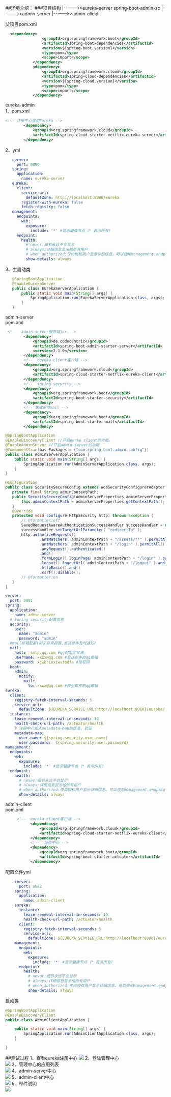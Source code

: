 ##环境介绍：
###项目结构
                               |----->>eureka-server
        spring-boot-admin-sc   |----->>admin-server
                               |----->>admin-client
                               
父项目pom.xml
~~~xml
  <dependency>
                <groupId>org.springframework.boot</groupId>
                <artifactId>spring-boot-dependencies</artifactId>
                <version>${spring-boot.version}</version>
                <type>pom</type>
                <scope>import</scope>
            </dependency>
            <dependency>
                <groupId>org.springframework.cloud</groupId>
                <artifactId>spring-cloud-dependencies</artifactId>
                <version>${spring-cloud.version}</version>
                <type>pom</type>
                <scope>import</scope>
            </dependency>
~~~
eureka-admin<br>
  1、pom.xml
  ~~~xml
  <!-- 注册中心使用Eureka -->
          <dependency>
              <groupId>org.springframework.cloud</groupId>
              <artifactId>spring-cloud-starter-netflix-eureka-server</artifactId>
          </dependency>
  ~~~
 2、yml
 ~~~yml
    server:
      port: 8080
    spring:
      application:
        name: eureka-server
    eureka:
      client:
        service-url:
          defaultZone: http://localhost:8080/eureka
        register-with-eureka: false
        fetch-registry: false
    management:
      endpoints:
        web:
          exposure:
            include: '*' #显示健康节点（* 表示所有）
      endpoint:
        health:
          # never:细节永远不会显示
          # always;详细信息显示给所有用户
          # when_authorized:仅向授权用户显示详细信息。可以使用management.endpoint.health.roles配置授权角色。
          show-details: always
 ~~~
 3、主启动类
 ~~~java
    @SpringBootApplication
    @EnableEurekaServer
    public class EurekaServerApplication {
        public static void main(String[] args) {
            SpringApplication.run(EurekaServerApplication.class, args);
        }
    }
 ~~~ 
 admin-server<br>
 pom.xml
 ~~~xml
  <!--  admin-server服务端jar -->
         <dependency>
             <groupId>de.codecentric</groupId>
             <artifactId>spring-boot-admin-starter-server</artifactId>
             <version>2.1.0</version>
         </dependency>
         <!--  eureka-client客户端 -->
         <dependency>
             <groupId>org.springframework.cloud</groupId>
             <artifactId>spring-cloud-starter-netflix-eureka-client</artifactId>
         </dependency>
         <!--  spring security -->
         <dependency>
             <groupId>org.springframework.boot</groupId>
             <artifactId>spring-boot-starter-security</artifactId>
         </dependency>
         <!-- 集成邮件mail -->
         <dependency>
             <groupId>org.springframework.boot</groupId>
             <artifactId>spring-boot-starter-mail</artifactId>
         </dependency>
 ~~~
 ~~~java
 @SpringBootApplication
 @EnableDiscoveryClient //开启eurke client的功能。
 @EnableAdminServer //开启admin server的功能
 @ComponentScan(basePackages = {"com.spring.boot.admin.config"})
 public class AdminServerApplication {
     public static void main(String[] args) {
         SpringApplication.run(AdminServerApplication.class, args);
     }
 }

@Configuration
public class SecuritySecureConfig extends WebSecurityConfigurerAdapter {
    private final String adminContextPath;
    public SecuritySecureConfig(AdminServerProperties adminServerProperties) {
        this.adminContextPath = adminServerProperties.getContextPath();
    }
    @Override
    protected void configure(HttpSecurity http) throws Exception {
        // @formatter:off
        SavedRequestAwareAuthenticationSuccessHandler successHandler = new SavedRequestAwareAuthenticationSuccessHandler();
        successHandler.setTargetUrlParameter( "redirectTo" );
        http.authorizeRequests()
                .antMatchers( adminContextPath + "/assets/**" ).permitAll()
                .antMatchers( adminContextPath + "/login" ).permitAll()
                .anyRequest().authenticated()
                .and()
                .formLogin().loginPage( adminContextPath + "/login" ).successHandler( successHandler ).and()
                .logout().logoutUrl( adminContextPath + "/logout" ).and()
                .httpBasic().and()
                .csrf().disable();
        // @formatter:on
    }
}
 ~~~
 ~~~yml
 server:
   port: 8081
 spring:
   application:
     name: admin-server
   # Spring security配置信息
   security:
     user:
       name: "admin"
       password: "admin"
   #mail邮箱配置(用于异常报警,发送邮件及时通知)
   mail:
     host:  smtp.qq.com #qq的固定写法
     username: xxxx@qq.com #发送邮件的qq邮箱
     password: xjwbriexiwvtbdfa #授权码
   boot:
     admin:
       notify:
         mail:
           to: xxxx@qq.com #接受邮件的qq邮箱
 eureka:
   client:
     registry-fetch-interval-seconds: 5
     service-url:
       defaultZone: ${EUREKA_SERVICE_URL:http://localhost:8080}/eureka/
   instance:
     lease-renewal-interval-in-seconds: 10
     health-check-url-path: /actuator/health
     # 注册中心加入metadata-map的信息，验证
     metadata-map:
       user.name: ${spring.security.user.name}
       user.password:  ${spring.security.user.password}
 management:
   endpoints:
     web:
       exposure:
         include: '*' #显示健康节点（* 表示所有）
   endpoint:
     health:
       # never:细节永远不会显示
       # always;详细信息显示给所有用户
       # when_authorized:仅向授权用户显示详细信息。可以使用management.endpoint.health.roles配置授权角色。
       show-details: always
 ~~~
 admin-client<br>
 pom.xml
 ~~~xml
      <!--  eureka-client客户端 -->
            <dependency>
                <groupId>org.springframework.cloud</groupId>
                <artifactId>spring-cloud-starter-netflix-eureka-client</artifactId>
            </dependency>
            <!--  监控中心 -->
            <dependency>
                <groupId>org.springframework.boot</groupId>
                <artifactId>spring-boot-starter-actuator</artifactId>
            </dependency>
~~~
配置文件yml
~~~yml
    server:
      port: 8082
    spring:
      application:
        name: admin-client
    eureka:
      instance:
        lease-renewal-interval-in-seconds: 10
        health-check-url-path: /actuator/health
      client:
        registry-fetch-interval-seconds: 5
        service-url:
          defaultZone: ${EUREKA_SERVICE_URL:http://localhost:8080}/eureka/
    management:
      endpoints:
        web:
          exposure:
            include: '*' #显示健康节点（* 表示所有）
      endpoint:
        health:
          # never:细节永远不会显示
          # always;详细信息显示给所有用户
          # when_authorized:仅向授权用户显示详细信息。可以使用management.endpoint.health.roles配置授权角色。
          show-details: always
 ~~~
 启动类
 ~~~java
 @SpringBootApplication
 @EnableDiscoveryClient
 public class AdminClientApplication {
 
     public static void main(String[] args) {
         SpringApplication.run(AdminClientApplication.class, args);
     }
 
 }
 ~~~
 
##测试过程
1、查看eureka注册中心
    <img src="https://github.com/xwbGithub/spring-boot-admin-sc/blob/master/projectPhoto/admin-client.png"/>
2、登陆管理中心<br>
    <img src="https://github.com/xwbGithub/spring-boot-admin-sc/blob/master/projectPhoto/adminLogin.png"/>
3、管理中心的应用列表<br>
    <img src="https://github.com/xwbGithub/spring-boot-admin-sc/blob/master/projectPhoto/adminApplications.png"/>
4、admin-server中心<br>
    <img src="https://github.com/xwbGithub/spring-boot-admin-sc/blob/master/projectPhoto/adminServer.png"/>
5、admin-client中心<br>
    <img src="https://github.com/xwbGithub/spring-boot-admin-sc/blob/master/projectPhoto/admin-client.png"/>
6、邮件说明<br>
    <img src="https://github.com/xwbGithub/spring-boot-admin-sc/blob/master/projectPhoto/email.png"/>
